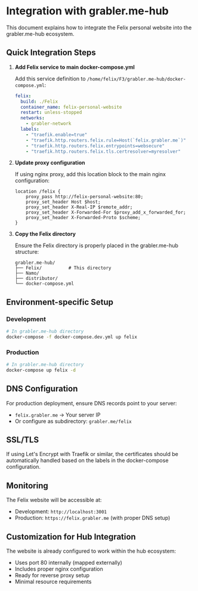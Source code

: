 # Integration with grabler.me-hub

This document explains how to integrate the Felix personal website into the grabler.me-hub ecosystem.

## Quick Integration Steps

1. **Add Felix service to main docker-compose.yml**

   Add this service definition to `/home/felix/F3/grabler.me-hub/docker-compose.yml`:

   ```yaml
   felix:
     build: ./Felix
     container_name: felix-personal-website
     restart: unless-stopped
     networks:
       - grabler-network
     labels:
       - "traefik.enable=true"
       - "traefik.http.routers.felix.rule=Host(`felix.grabler.me`)"
       - "traefik.http.routers.felix.entrypoints=websecure"
       - "traefik.http.routers.felix.tls.certresolver=myresolver"
   ```

2. **Update proxy configuration**

   If using nginx proxy, add this location block to the main nginx configuration:

   ```nginx
   location /felix {
       proxy_pass http://felix-personal-website:80;
       proxy_set_header Host $host;
       proxy_set_header X-Real-IP $remote_addr;
       proxy_set_header X-Forwarded-For $proxy_add_x_forwarded_for;
       proxy_set_header X-Forwarded-Proto $scheme;
   }
   ```

3. **Copy the Felix directory**

   Ensure the Felix directory is properly placed in the grabler.me-hub structure:

   ```
   grabler.me-hub/
   ├── Felix/          # This directory
   ├── Namo/
   ├── distributor/
   └── docker-compose.yml
   ```

## Environment-specific Setup

### Development

```bash
# In grabler.me-hub directory
docker-compose -f docker-compose.dev.yml up felix
```

### Production

```bash
# In grabler.me-hub directory
docker-compose up felix -d
```

## DNS Configuration

For production deployment, ensure DNS records point to your server:

- `felix.grabler.me` → Your server IP
- Or configure as subdirectory: `grabler.me/felix`

## SSL/TLS

If using Let's Encrypt with Traefik or similar, the certificates should be automatically handled based on the labels in the docker-compose configuration.

## Monitoring

The Felix website will be accessible at:

- Development: `http://localhost:3001`
- Production: `https://felix.grabler.me` (with proper DNS setup)

## Customization for Hub Integration

The website is already configured to work within the hub ecosystem:

- Uses port 80 internally (mapped externally)
- Includes proper nginx configuration
- Ready for reverse proxy setup
- Minimal resource requirements
